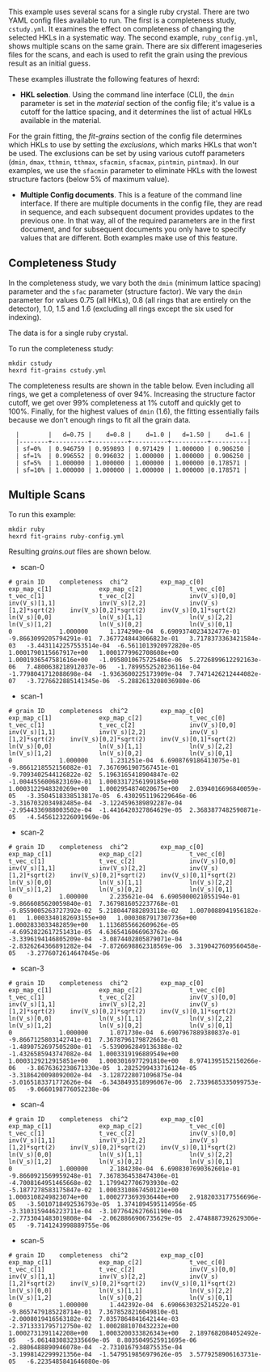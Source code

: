 This example uses several scans for a single ruby crystal.
There are two YAML config files available to run.
The first is a completeness study, `cstudy.yml`.
It examines the effect on completeness of changing the selected HKLs in a systematic way.
The second example, `ruby_config.yml`, shows multiple scans on the same grain.
There are six different imageseries files for the scans, and each is used to refit the grain using the previous result as an initial guess.

These examples illustrate the following features of hexrd:
* **HKL selection**. Using the command line interface (CLI), the `dmin` parameter is set in the _material_ section of the config file;
it's value is a cutoff for the lattice spacing, and it determines the list of actual HKLs available in the material.

For the grain fitting, the _fit-grains_ section of the config file determines which HKLs to use by setting the _exclusions_,
which marks HKLs that won't be used.
The exclusions can be set by using various cutoff parameters (`dmin`, `dmax`, `tthmin`, `tthmax`, `sfacmin`, `sfacmax`, `pintmin`, `pintmax`).
In our examples, we use the `sfacmin` parameter to eliminate HKLs with the lowest structure factors (below 5% of maximum value).


* **Multiple Config documents**.
This is a feature of the command line interface. If there are multiple documents in the config file, they are read in sequence, and each subsequent document provides updates to the previous one. In that way, all of the required parameters are in the first document, and for subsequent documents you only have to specify values that are different.
Both examples make use of this feature.

## Completeness Study
In the completeness study, we vary both the `dmin` (minimum lattice spacing) parameter and the `sfac` parameter (structure factor).
We vary the `dmin` parameter for values 0.75 (all HKLs), 0.8 (all rings that are entirely on the detector), 1.0, 1.5 and 1.6 (excluding all rings except the six used for indexing).

The data is for a single ruby crystal.

To run the completeness study:
```
mkdir cstudy
hexrd fit-grains cstudy.yml
```
The completeness results are shown in the table below.
Even including all rings, we get a completeness of over 94%.
Increasing the structure factor cutoff, we get over 99% completeness at 1% cutoff and quickly get to 100%.
Finally, for the highest values of `dmin` (1.6), the fitting essentially fails because we don't enough rings
to fit all the grain data.

```
  |        |   d=0.75 |    d=0.8 |    d=1.0 |   d=1.50 |    d=1.6 |
  |--------+----------+----------+----------+----------+----------|
  | sf=0%  | 0.946759 | 0.959893 | 0.971429 | 1.000000 | 0.906250 |
  | sf=1%  | 0.996552 | 0.996032 | 1.000000 | 1.000000 | 0.906250 |
  | sf=5%  | 1.000000 | 1.000000 | 1.000000 | 1.000000 |0.178571 |
  | sf=10% | 1.000000 | 1.000000 | 1.000000 | 1.000000 |0.178571 |
```
## Multiple Scans
To run this example:
```
mkdir ruby
hexrd fit-grains ruby-config.yml
```
Resulting _grains.out_ files are shown below.
* scan-0
```
# grain ID    completeness  chi^2         exp_map_c[0]             exp_map_c[1]             exp_map_c[2]             t_vec_c[0]               t_vec_c[1]               t_vec_c[2]               inv(V_s)[0,0]            inv(V_s)[1,1]            inv(V_s)[2,2]            inv(V_s)[1,2]*sqrt(2)    inv(V_s)[0,2]*sqrt(2)    inv(V_s)[0,1]*sqrt(2)    ln(V_s)[0,0]             ln(V_s)[1,1]             ln(V_s)[2,2]             ln(V_s)[1,2]             ln(V_s)[0,2]             ln(V_s)[0,1]
0             1.000000      1.174290e-04  6.6909374023432477e-01   -9.8663099205794291e-01  7.3677248443066823e-01   3.7178373363421584e-03   -3.4431142257553514e-04  -6.5611013920972820e-05  1.0001790115667917e+00   1.0001779962708608e+00   1.0001936547581616e+00   -1.0958010675725486e-06  5.2726899612292163e-06   7.4800638218912037e-06   -1.7899552520236116e-04  -1.7798041712088698e-04  -1.9363600225173909e-04  7.7471426212444082e-07   -3.7276622885141345e-06  -5.2882613208036980e-06
```
* scan-1
```
# grain ID    completeness  chi^2         exp_map_c[0]             exp_map_c[1]             exp_map_c[2]             t_vec_c[0]               t_vec_c[1]               t_vec_c[2]               inv(V_s)[0,0]            inv(V_s)[1,1]            inv(V_s)[2,2]            inv(V_s)[1,2]*sqrt(2)    inv(V_s)[0,2]*sqrt(2)    inv(V_s)[0,1]*sqrt(2)    ln(V_s)[0,0]             ln(V_s)[1,1]             ln(V_s)[2,2]             ln(V_s)[1,2]             ln(V_s)[0,2]             ln(V_s)[0,1]
0             1.000000      1.231251e-04  6.6908769186413075e-01   -9.8661218552156082e-01  7.3676961907567451e-01   -9.7093402544126822e-02  5.1963165418904847e-02   -1.0044556006823169e-01  1.0003317256199185e+00   1.0003122948320269e+00   1.0002954874020675e+00   2.0394016696840059e-05   -3.3504518338513817e-05  6.4302951196229646e-06   -3.3167032034982485e-04  -3.1224596389892287e-04  -2.9544336988003502e-04  -1.4416420327864629e-05  2.3683877482590871e-05   -4.5456123226091969e-06
```
* scan-2
```
# grain ID    completeness  chi^2         exp_map_c[0]             exp_map_c[1]             exp_map_c[2]             t_vec_c[0]               t_vec_c[1]               t_vec_c[2]               inv(V_s)[0,0]            inv(V_s)[1,1]            inv(V_s)[2,2]            inv(V_s)[1,2]*sqrt(2)    inv(V_s)[0,2]*sqrt(2)    inv(V_s)[0,1]*sqrt(2)    ln(V_s)[0,0]             ln(V_s)[1,1]             ln(V_s)[2,2]             ln(V_s)[1,2]             ln(V_s)[0,2]             ln(V_s)[0,1]
0             1.000000      2.235621e-04  6.6905000021055194e-01   -9.8666085620059840e-01  7.3679816052237768e-01   -9.8559005263727392e-02  5.2180447882893118e-02   1.0070088941956182e-01   1.0003340182693155e+00   1.0003087917307736e+00   1.0002833033482859e+00   1.1136855662609626e-05   -4.6952822617251431e-05  4.6365416066963762e-06   -3.3396194146805209e-04  -3.0874402805879071e-04  -2.8326264366891282e-04  -7.8726698862318569e-06  3.3190427609560458e-05   -3.2776072614647045e-06
```
* scan-3
```
# grain ID    completeness  chi^2         exp_map_c[0]             exp_map_c[1]             exp_map_c[2]             t_vec_c[0]               t_vec_c[1]               t_vec_c[2]               inv(V_s)[0,0]            inv(V_s)[1,1]            inv(V_s)[2,2]            inv(V_s)[1,2]*sqrt(2)    inv(V_s)[0,2]*sqrt(2)    inv(V_s)[0,1]*sqrt(2)    ln(V_s)[0,0]             ln(V_s)[1,1]             ln(V_s)[2,2]             ln(V_s)[1,2]             ln(V_s)[0,2]             ln(V_s)[0,1]
0             1.000000      1.071730e-04  6.6907967889380837e-01   -9.8667125803142741e-01  7.3678796179872663e-01   -1.4890752697505280e-01  -5.5390962849136388e-02  -1.4326585943747082e-04  1.0003319196889549e+00   1.0003129212915851e+00   1.0003016977291810e+00   8.9741395152150266e-06   -3.8676362238671330e-05  1.2825299433716124e-05   -3.3186420098092002e-04  -3.1287228071096875e-04  -3.0165183371772626e-04  -6.3438493518996067e-06  2.7339685335099753e-05   -9.0660198776052238e-06
```
* scan-4
```
# grain ID    completeness  chi^2         exp_map_c[0]             exp_map_c[1]             exp_map_c[2]             t_vec_c[0]               t_vec_c[1]               t_vec_c[2]               inv(V_s)[0,0]            inv(V_s)[1,1]            inv(V_s)[2,2]            inv(V_s)[1,2]*sqrt(2)    inv(V_s)[0,2]*sqrt(2)    inv(V_s)[0,1]*sqrt(2)    ln(V_s)[0,0]             ln(V_s)[1,1]             ln(V_s)[2,2]             ln(V_s)[1,2]             ln(V_s)[0,2]             ln(V_s)[0,1]
0             1.000000      2.184230e-04  6.6908307690362601e-01   -9.8660921569959248e-01  7.3678364538474306e-01   -4.7008164951465668e-02  1.1799427706793930e-02   -5.1877278583175847e-02  1.0003310867450121e+00   1.0003108249823074e+00   1.0002773693936440e+00   2.9182033177556696e-05   -3.5010718492536793e-05  1.3741894595114956e-05   -3.3103159446223711e-04  -3.1077642627661190e-04  -2.7733041483019808e-04  -2.0628866906735629e-05  2.4748887392629306e-05   -9.7141243998889755e-06
```
* scan-5
```
# grain ID    completeness  chi^2         exp_map_c[0]             exp_map_c[1]             exp_map_c[2]             t_vec_c[0]               t_vec_c[1]               t_vec_c[2]               inv(V_s)[0,0]            inv(V_s)[1,1]            inv(V_s)[2,2]            inv(V_s)[1,2]*sqrt(2)    inv(V_s)[0,2]*sqrt(2)    inv(V_s)[0,1]*sqrt(2)    ln(V_s)[0,0]             ln(V_s)[1,1]             ln(V_s)[2,2]             ln(V_s)[1,2]             ln(V_s)[0,2]             ln(V_s)[0,1]
0             1.000000      1.442392e-04  6.6906630325214522e-01   -9.8657479185228714e-01  7.3678528216049810e-01   -2.0008019416563182e-02  7.0357864841642144e-03   -2.3713331795712750e-02  1.0002881070432232e+00   1.0002731391142208e+00   1.0003200333826343e+00   2.1897682084052492e-05   -5.0614830832335669e-05  8.8035049525911695e-06   -2.8806488890946078e-04  -2.7310167934875535e-04  -3.1998142299921356e-04  -1.5479519856979626e-05  3.5779258906163731e-05   -6.2235485841646080e-06
```
